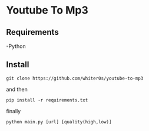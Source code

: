 # Youtube To Mp3


## Requirements
-Python
## Install
```
git clone https://github.com/whiter0s/youtube-to-mp3
```
and then
```
pip install -r requirements.txt
```
finally 
```
python main.py [url] [quality(high,low)]
```

